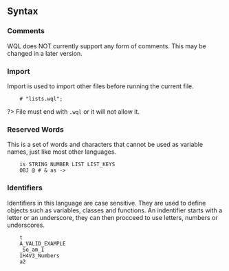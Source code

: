 ## Syntax

### Comments

WQL does NOT currently support any form of comments. This may be changed in a later version.

### Import

Import is used to import other files before running the current file.

```WQL
	# "lists.wql";
```

?> File must end with `.wql` or it will not allow it.

### Reserved Words

This is a set of words and characters that cannot be used as variable names, just like most other languages.

```WQL
	is STRING NUMBER LIST LIST_KEYS
	OBJ @ # & as ->
```

### Identifiers

Identifiers in this language are case sensitive. They are used to define objects such as variables, classes and functions.
An indentifier starts with a letter or an underscore, they can then procceed to use letters, numbers or underscores.

```mani
    t
    A_VALID_EXAMPLE
    _So_am_I
    IH4V3_Numbers
    a2
```
